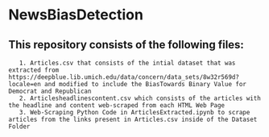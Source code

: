 # NewsBiasDetection

## This repository consists of the following files:

       1. Articles.csv that consists of the intial dataset that was extracted from https://deepblue.lib.umich.edu/data/concern/data_sets/8w32r569d?locale=en and modified to include the BiasTowards Binary Value for Democrat and Republican
       2. Articlesheadlinescontent.csv which consists of the articles with the headline and content web-scraped from each HTML Web Page
       3. Web-Scraping Python Code in ArticlesExtracted.ipynb to scrape articles from the links present in Articles.csv inside of the Dataset Folder
